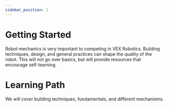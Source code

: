 ```yaml
---
sidebar_position: 1
---
```


# Getting Started

Robot mechanics is very important to competing in VEX Robotics. Building techniques, design, and general practices can shape the quality of the robot. This will not go over basics, but will provide resources that encourage self-learning.

# Learning Path

We will cover building techniques, fundamentals, and different mechanisms.